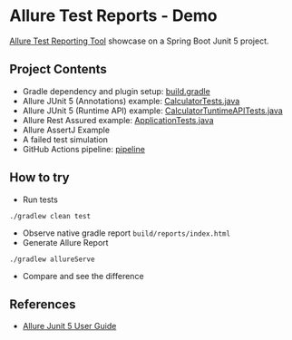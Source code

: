 # Allure Test Reports - Demo

[Allure Test Reporting Tool](https://allurereport.org/) showcase on a Spring Boot Junit 5 project. 

## Project Contents
* Gradle dependency and plugin setup: [build.gradle](build.gradle)
* Allure JUnit 5 (Annotations) example: [CalculatorTests.java](src/test/java/com/enisspahi/example/service/CalculatorTests.java)
* Allure JUnit 5 (Runtime API) example: [CalculatorTuntimeAPITests.java](src/test/java/com/enisspahi/example/service/CalculatorRuntimeAPITests.java)
* Allure Rest Assured example: [ApplicationTests.java](src/test/java/com/enisspahi/example/ApplicationTests.java)
* Allure AssertJ Example
* A failed test simulation
* GitHub Actions pipeline: [pipeline](.github/workflows/gradle.yml)

## How to try
* Run tests
````
./gradlew clean test
````
* Observe native gradle report `build/reports/index.html`
* Generate Allure Report
````
./gradlew allureServe
````
* Compare and see the difference

## References
* [Allure Junit 5 User Guide](https://allurereport.org/docs/junit5/)
